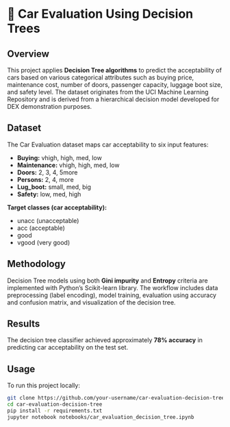 # 🚗 Car Evaluation Using Decision Trees

## Overview
This project applies **Decision Tree algorithms** to predict the acceptability of cars based on various categorical attributes such as buying price, maintenance cost, number of doors, passenger capacity, luggage boot size, and safety level. The dataset originates from the UCI Machine Learning Repository and is derived from a hierarchical decision model developed for DEX demonstration purposes.

## Dataset
The Car Evaluation dataset maps car acceptability to six input features:

- **Buying:** vhigh, high, med, low  
- **Maintenance:** vhigh, high, med, low  
- **Doors:** 2, 3, 4, 5more  
- **Persons:** 2, 4, more  
- **Lug_boot:** small, med, big  
- **Safety:** low, med, high  

**Target classes (car acceptability):**  
- unacc (unacceptable)  
- acc (acceptable)  
- good  
- vgood (very good)  

## Methodology
Decision Tree models using both **Gini impurity** and **Entropy** criteria are implemented with Python’s Scikit-learn library. The workflow includes data preprocessing (label encoding), model training, evaluation using accuracy and confusion matrix, and visualization of the decision tree.

## Results
The decision tree classifier achieved approximately **78% accuracy** in predicting car acceptability on the test set.

## Usage
To run this project locally:

```bash
git clone https://github.com/your-username/car-evaluation-decision-tree.git
cd car-evaluation-decision-tree
pip install -r requirements.txt
jupyter notebook notebooks/car_evaluation_decision_tree.ipynb
